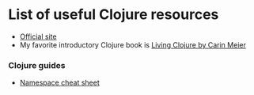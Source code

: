 # List of useful Clojure resources

- [Official site](https://clojure.org/)
- My favorite introductory Clojure book is [Living Clojure by Carin Meier](http://shop.oreilly.com/product/0636920034292.do)

### Clojure guides

- [Namespace cheat sheet](https://gist.github.com/borba/8f707e3369ee490acbfd056bb90c462e)
